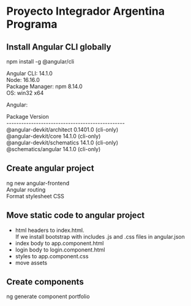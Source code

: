 # Proyecto Integrador Argentina Programa

## Install Angular CLI globally

npm install -g @angular/cli

Angular CLI: 14.1.0<br/>
Node: 16.16.0<br/>
Package Manager: npm 8.14.0<br/>
OS: win32 x64

Angular:

Package                      Version<br/>
------------------------------------------------<br/>
@angular-devkit/architect    0.1401.0 (cli-only)<br/>
@angular-devkit/core         14.1.0 (cli-only)<br/>
@angular-devkit/schematics   14.1.0 (cli-only)<br/>
@schematics/angular          14.1.0 (cli-only)<br/>

## Create angular project
ng new angular-frontend<br/>
Angular routing<br/>
Format stylesheet CSS

## Move static code to angular project
- html headers to index.html.<br/>
  If we install bootstrap with includes .js and .css files in angular.json
- index body to app.component.html
- login body to login.component.html
- styles to app.component.css
- move assets
## Create components
ng generate component portfolio